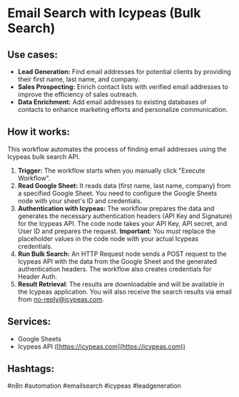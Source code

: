 # Email Search with Icypeas (Bulk Search)

## Use cases:

- **Lead Generation:** Find email addresses for potential clients by providing their first name, last name, and company.
- **Sales Prospecting:** Enrich contact lists with verified email addresses to improve the efficiency of sales outreach.
- **Data Enrichment:** Add email addresses to existing databases of contacts to enhance marketing efforts and personalize communication.

## How it works:

This workflow automates the process of finding email addresses using the Icypeas bulk search API.

1.  **Trigger:** The workflow starts when you manually click "Execute Workflow".
2.  **Read Google Sheet:** It reads data (first name, last name, company) from a specified Google Sheet.  You need to configure the Google Sheets node with your sheet's ID and credentials.
3.  **Authentication with Icypeas:** The workflow prepares the data and generates the necessary authentication headers (API Key and Signature) for the Icypeas API. The code node takes your API Key, API secret, and User ID and prepares the request. **Important**: You *must* replace the placeholder values in the code node with your actual Icypeas credentials.
4.  **Run Bulk Search:**  An HTTP Request node sends a POST request to the Icypeas API with the data from the Google Sheet and the generated authentication headers.  The workflow also creates credentials for Header Auth.
5.  **Result Retrieval**: The results are downloadable and will be available in the Icypeas application. You will also receive the search results via email from no-reply@icypeas.com.

## Services:

-   Google Sheets
-   Icypeas API ([https://icypeas.com](https://icypeas.com))

## Hashtags:

#n8n #automation #emailsearch #icypeas #leadgeneration
